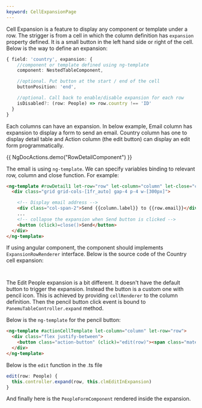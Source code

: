 ```yaml
---
keyword: CellExpansionPage
---
```


Cell Expansion is a feature to display any component or template under a row. The strigger is from a cell in which the column definition has `expansion` property defined. It is a small button in the left hand side or right of the cell. Below is the way to define an expansion:

```typescript
{ field: 'country', expansion: {
    //component or template defined using ng-template
    component: NestedTableComponent, 

    //optional. Put button at the start / end of the cell
    buttonPosition: 'end', 

    //optional. Call back to enable/disable expansion for each row
    isDisabled?: (row: People) => row.country !== 'ID'
  }
}
```

Each columns can have an expansion. In below example, Email column has expansion to display a form to send an email. Country column has one to display detail table and Action column (the edit button) can display an edit form programmatically.

{{ NgDocActions.demo("RowDetailComponent") }}

The email is using `ng-template`. We can specify variables binding to relevant row, column and close function. For example:

```html
<ng-template #rowDetail1 let-row="row" let-column="column" let-close="close">
  <div class="grid grid-cols-[1fr_auto] gap-4 p-4 w-[300px]">

    <!-- Display email address -->
    <div class="col-span-2">Send {{column.label}} to {{row.email}}</div>
    ... 
    <!-- collapse the expansion when Send button is clicked -->
    <button (click)=close()>Send</button>
  </div>
</ng-template>
```

If using angular component, the component should implements `ExpansionRowRenderer` interface. Below is the source code of the Country cell expansion:

```typescript name="nested-table.component.ts" file="../../example/custom-cell/nested-table.component.ts" group="nested-table"

```

```html name="nested-table.component.html" file="../../example/custom-cell/nested-table.component.html" group="nested-table" 

```

The Edit People expansion is a bit different. It doesn't have the default button to trigger the expansion. Instead the button is a custom one with pencil icon. This is achieved by providing `cellRenderer` to the column definition. Then the pencil button click event is bound to `PanemuTableController.expand` method.

Below is the `ng-template` for the pencil button:

```html
<ng-template #actionCellTemplate let-column="column" let-row="row">
  <div class="flex justify-between">
    <button class="action-button" (click)="edit(row)"><span class="material-symbols-outlined text-base leading-5 block">edit</span></button>
  </div>
</ng-template>
```

Below is the `edit` function in the .ts file

```typescript
edit(row: People) {
  this.controller.expand(row, this.clmEditInExpansion)
}
```

And finally here is the `PeopleFormComponent` rendered inside the expansion.

```typescript name="people-form.component.ts" file="../../example/custom-cell/people-form.component.ts" group="people-form" 

```

```html name="people-form.component.html" file="../../example/custom-cell/people-form.component.html" group="people-form"

```